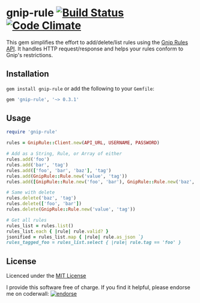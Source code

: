 # gnip-rule [![Build Status](https://secure.travis-ci.org/eriwen/gnip-rule.png)](http://travis-ci.org/eriwen/gnip-rule) [![Code Climate](https://codeclimate.com/badge.png)](https://codeclimate.com/github/eriwen/gnip-rule)
This gem simplifies the effort to add/delete/list rules using the [Gnip Rules API](http://support.gnip.com/customer/portal/articles/477713-rules-methods-documentation). It handles HTTP request/response and helps your rules conform to Gnip's restrictions.

## Installation
`gem install gnip-rule` or add the following to your `Gemfile`:

```ruby
gem 'gnip-rule', '~> 0.3.1'
```

## Usage

```ruby
require 'gnip-rule'

rules = GnipRule::Client.new(API_URL, USERNAME, PASSWORD)

# Add as a String, Rule, or Array of either
rules.add('foo')
rules.add('bar', 'tag')
rules.add(['foo', 'bar', 'baz'], 'tag')
rules.add(GnipRule::Rule.new('value', 'tag'))
rules.add([GnipRule::Rule.new('foo', 'bar'), GnipRule::Rule.new('baz', 'tag2')])

# Same with delete
rules.delete('baz', 'tag')
rules.delete(['foo', 'bar'])
rules.delete(GnipRule::Rule.new('value', 'tag'))

# Get all rules
rules_list = rules.list()
rules_list.each { |rule| rule.valid? }
jsonified = rules_list.map { |rule| rule.as_json `}
rules_tagged_foo = rules_list.select { |rule| rule.tag == 'foo' }
```

## License
Licenced under the [MIT License](http://www.opensource.org/licenses/mit-license.php)

I provide this software free of charge. If you find it helpful, please endorse me on coderwall: [![endorse](http://api.coderwall.com/eriwen/endorsecount.png)](http://coderwall.com/eriwen)
